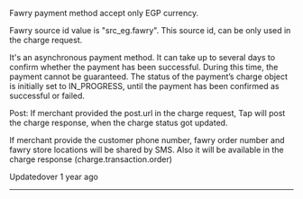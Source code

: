 Fawry payment method accept only EGP currency.

Fawry source id value is "src\_eg.fawry". This source id, can be only used in the charge request.

It's an asynchronous payment method. It can take up to several days to confirm whether the payment has been successful. During this time, the payment cannot be guaranteed. The status of the payment’s charge object is initially set to IN\_PROGRESS, until the payment has been confirmed as successful or failed.

Post: If merchant provided the post.url in the charge request, Tap will post the charge response, when the charge status got updated.

If merchant provide the customer phone number, fawry order number and fawry store locations will be shared by SMS. Also it will be available in the charge response (charge.transaction.order)

Updatedover 1 year ago

* * *
